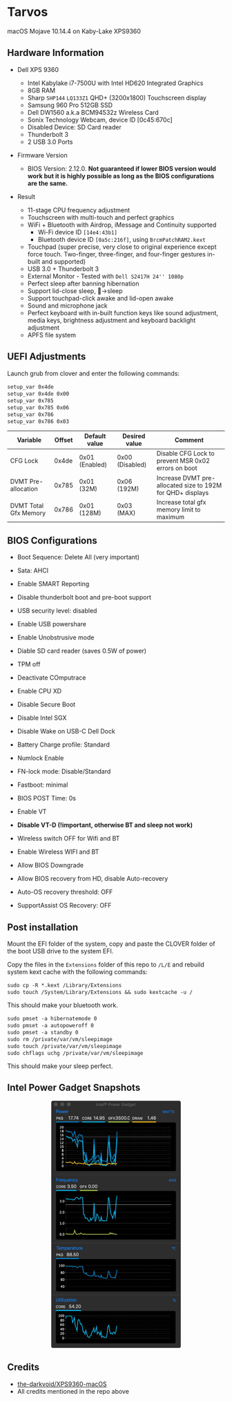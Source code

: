 # Tarvos
macOS Mojave 10.14.4 on Kaby-Lake XPS9360

## Hardware Information
- Dell XPS 9360
    - Intel Kabylake i7-7500U with Intel HD620 Integrated Graphics
    - 8GB RAM
    - Sharp `SHP144` `LQ133Z1` QHD+ (3200x1800) Touchscreen display
    - Samsung 960 Pro 512GB SSD
    - Dell DW1560 a.k.a BCM94532z Wireless Card
    - Sonix Technology Webcam, device ID [0c45:670c]
    - Disabled Device: SD Card reader
    - Thunderbolt 3
    - 2 USB 3.0 Ports

- Firmware Version
    - BIOS Version: 2.12.0. **Not guaranteed if lower BIOS version would work but it is highly possible as long as the BIOS configurations are the same.**

- Result
    - 11-stage CPU frequency adjustment
    - Touchscreen with multi-touch and perfect graphics
    - WiFi + Bluetooth with Airdrop, iMessage and Continuity supported
        - Wi-Fi device ID `[14e4:43b1]`
        - Bluetooth device ID `[0a5c:216f]`, using `BrcmPatchRAM2.kext`
    - Touchpad (super precise, very close to original experience except force touch. Two-finger, three-finger, and four-finger gestures in-built and supported)
    - USB 3.0 + Thunderbolt 3
    - External Monitor - Tested with `Dell S2417H 24'' 1080p`
    - Perfect sleep after banning hibernation
    - Support lid-close sleep, ->sleep
    - Support touchpad-click awake and lid-open awake
    - Sound and microphone jack
    - Perfect keyboard with in-built function keys like sound adjustment, media keys, brightness adjustment and keyboard backlight adjustment
    - APFS file system

## UEFI Adjustments

Launch grub from clover and enter the following commands:

```
setup_var 0x4de
setup_var 0x4de 0x00
setup_var 0x785
setup_var 0x785 0x06
setup_var 0x786
setup_var 0x786 0x03
```


| Variable              | Offset | Default value  | Desired value   | Comment                                                    |
|-----------------------|--------|----------------|-----------------|------------------------------------------------------------|
| CFG Lock              | 0x4de  | 0x01 (Enabled) | 0x00 (Disabled) | Disable CFG Lock to prevent MSR 0x02 errors on boot        |
| DVMT Pre-allocation   | 0x785  | 0x01 (32M)     | 0x06 (192M)     | Increase DVMT pre-allocated size to 192M for QHD+ displays |
| DVMT Total Gfx Memory | 0x786  | 0x01 (128M)    | 0x03 (MAX)      | Increase total gfx memory limit to maximum                 |

## BIOS Configurations
- Boot Sequence: Delete All (very important)
- Sata: AHCI
- Enable SMART Reporting
- Disable thunderbolt boot and pre-boot support
- USB security level: disabled
- Enable USB powershare
- Enable Unobstrusive mode
- Diable SD card reader (saves 0.5W of power)
- TPM off
- Deactivate COmputrace
- Enable CPU XD
- Disable Secure Boot
- Disable Intel SGX

- Disable Wake on USB-C Dell Dock
- Battery Charge profile: Standard
- Numlock Enable
- FN-lock mode: Disable/Standard
- Fastboot: minimal
- BIOS POST Time: 0s
- Enable VT
- **Disable VT-D (!important, otherwise BT and sleep not work)**
- Wireless switch OFF for Wifi and BT
- Enable Wireless WIFI and BT
- Allow BIOS Downgrade
- Allow BIOS recovery from HD, disable Auto-recovery
- Auto-OS recovery threshold: OFF
- SupportAssist OS Recovery: OFF

## Post installation
Mount the EFI folder of the system, copy and paste the CLOVER folder of the boot USB drive to the system EFI.

Copy the files in the `Extensions` folder of this repo to `/L/E` and rebuild system kext cache with the following commands:

```
sudo cp -R *.kext /Library/Extensions
sudo touch /System/Library/Extensions && sudo kextcache -u /
```

This should make your bluetooth work.

```
sudo pmset -a hibernatemode 0
sudo pmset -a autopoweroff 0
sudo pmset -a standby 0
sudo rm /private/var/vm/sleepimage
sudo touch /private/var/vm/sleepimage
sudo chflags uchg /private/var/vm/sleepimage 
```

This should make your sleep perfect.

## Intel Power Gadget Snapshots

<p align="center">
  <img src="https://github.com/GeraltShi/Tarvos/blob/master/cpu_snapshot.png" width="300" alt="snapshot">
</p>

## Credits
- [the-darkvoid/XPS9360-macOS](https://github.com/the-darkvoid/XPS9360-macOS)
- All credits mentioned in the repo above
